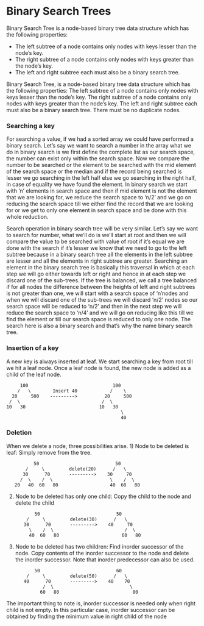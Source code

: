 <h1>Binary Search Trees</h1>
<p>
Binary Search Tree is a node-based binary tree data structure which has the following properties:

- The left subtree of a node contains only nodes with keys lesser than the node’s key.
- The right subtree of a node contains only nodes with keys greater than the node’s key.
- The left and right subtree each must also be a binary search tree.</p>

<p>
Binary Search Tree, is a node-based binary tree data structure which has the following properties:
The left subtree of a node contains only nodes with keys lesser than the node’s key.
The right subtree of a node contains only nodes with keys greater than the node’s key.
The left and right subtree each must also be a binary search tree.
There must be no duplicate nodes.
</p>
<h3>Searching a key</h3>
<p>
For searching a value, if we had a sorted array we could have performed a binary search. Let’s say we want to search 
a number in the array what we do in binary search is we first define the complete list as our search space, the number 
can exist only within the search space. Now we compare the number to be searched or the element to be searched with the 
mid element of the search space or the median and if the record being searched is lesser we go searching in the left 
half else we go searching in the right half, in case of equality we have found the element. In binary search we start 
with ‘n’ elements in search space and then if mid element is not the element that we are looking for, we reduce the 
search space to ‘n/2’ and we go on reducing the search space till we either find the record that we are looking for or 
we get to only one element in search space and be done with this whole reduction.

Search operation in binary search tree will be very similar. Let’s say we want to search for number, 
what we’ll do is we’ll start at root and then we will compare the value to be searched with value of root if it’s equal 
we are done with the search if it’s lesser we know that we need to go to the left subtree because in a binary search 
tree all the elements in the left subtree are lesser and all the elements in right subtree are greater. Searching an 
element in the binary search tree is basically this traversal in which at each step we will go either towards left or 
right and hence in at each step we discard one of the sub-trees. If the tree is balanced, we call a tree balanced if 
for all nodes the difference between the heights of left and right subtrees is not greater than one, we will start with 
a search space of ‘n’nodes and when we will discard one of the sub-trees we will discard ‘n/2’ nodes so our search space
 will be reduced to ‘n/2’ and then in the next step we will reduce the search space to ‘n/4’ and we will go on reducing 
 like this till we find the element or till our search space is reduced to only one node. The search here is also a 
 binary search and that’s why the name binary search tree.
</p>
<p>
<h3>Insertion of a key</h3>
A new key is always inserted at leaf. We start searching a key from root till we hit a leaf node. Once a leaf node is found, the new node is added as a child of the leaf node.

         100                               100
        /   \        Insert 40            /    \
      20     500    --------->          20     500 
     /  \                              /  \  
    10   30                           10   30
                                              \   
                                              40
</p>

<h3>Deletion</h3>
<p>
When we delete a node, three possibilities arise.
1) Node to be deleted is leaf: Simply remove from the tree.

              50                            50
           /     \         delete(20)      /   \
          30      70       --------->    30     70 
         /  \    /  \                     \    /  \ 
       20   40  60   80                   40  60   80
2) Node to be deleted has only one child: Copy the child to the node and delete the child

              50                            50
           /     \         delete(30)      /   \
          30      70       --------->    40     70 
            \    /  \                          /  \ 
            40  60   80                       60   80
3) Node to be deleted has two children: Find inorder successor of the node. 
Copy contents of the inorder successor to the node and delete the inorder successor. 
Note that inorder predecessor can also be used.

              50                            60
           /     \         delete(50)      /   \
          40      70       --------->    40    70 
                 /  \                            \ 
                60   80                           80
The important thing to note is, inorder successor is needed only when right child is not empty. 
In this particular case, inorder successor can be obtained by finding the minimum value in 
right child of the node
</p>